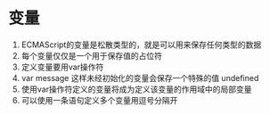 # 变量

1. ECMAScript的变量是松散类型的，就是可以用来保存任何类型的数据
2. 每个变量仅仅是一个用于保存值的占位符
3. 定义变量要用var操作符
4. var message 这样未经初始化的变量会保存一个特殊的值 undefined
5. 使用var操作符定义的变量将成为定义该变量的作用域中的局部变量
6. 可以使用一条语句定义多个变量用逗号分隔开